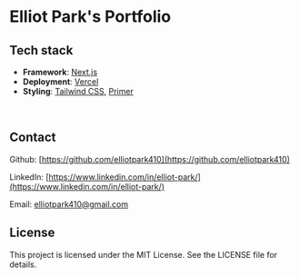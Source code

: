 # Elliot Park's Portfolio

## Tech stack
- **Framework**: [Next.js](https://nextjs.org/)
- **Deployment**: [Vercel](https://vercel.com)
- **Styling**: [Tailwind CSS](https://tailwindcss.com), [Primer](https://primer.style/)

<br>

## Contact

Github: [https://github.com/elliotpark410](https://github.com/elliotpark410)
<br>

LinkedIn: [https://www.linkedin.com/in/elliot-park/](https://www.linkedin.com/in/elliot-park/)
<br>

Email: [elliotpark410@gmail.com](mailto:elliotpark410@gmail.com)
<br>

## License

This project is licensed under the MIT License. See the LICENSE file for details.
